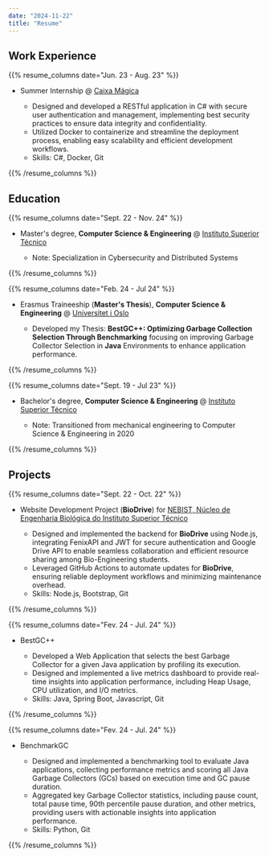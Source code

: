 ```yaml
---
date: "2024-11-22"
title: "Resume"
---
```


## Work Experience

{{% resume_columns date="Jun. 23 - Aug. 23" %}}

-   Summer Internship @ <u>Caixa Mágica</u>

    -   Designed and developed a RESTful application in C# with secure user authentication and management, implementing best security practices to ensure data integrity and confidentiality.
    -   Utilized Docker to containerize and streamline the deployment process, enabling easy scalability and efficient development workflows.
    -   Skills: C#, Docker, Git

{{% /resume_columns %}}

## Education

{{% resume_columns date="Sept. 22 - Nov. 24" %}}

-   Master's degree, **Computer Science & Engineering** @ <u>Instituto Superior Técnico</u>

    -   Note: Specialization in Cybersecurity and Distributed Systems

{{% /resume_columns %}}

{{% resume_columns date="Feb. 24 - Jul 24" %}}

-   Erasmus Traineeship (**Master's Thesis**), **Computer Science & Engineering** @ <u>Universitet i Oslo</u>

    -   Developed my Thesis: **BestGC++: Optimizing Garbage Collection Selection Through Benchmarking** focusing on improving
        Garbage Collector Selection in **Java** Environments to enhance application performance.

{{% /resume_columns %}}

{{% resume_columns date="Sept. 19 - Jul 23" %}}

-   Bachelor's degree, **Computer Science & Engineering** @ <u>Instituto Superior Técnico</u>

    -   Note: Transitioned from mechanical engineering to Computer Science & Engineering in 2020

{{% /resume_columns %}}

## Projects

{{% resume_columns date="Sept. 22 - Oct. 22" %}}

-   Website Development Project (**BioDrive**) for <u>NEBIST, Núcleo de Engenharia Biológica do Instituto Superior Técnico</u>

    -   Designed and implemented the backend for **BioDrive** using Node.js, integrating FenixAPI and JWT for secure authentication and Google Drive API to enable seamless
        collaboration and efficient resource sharing among Bio-Engineering students.
    -   Leveraged GitHub Actions to automate updates for **BioDrive**, ensuring reliable deployment workflows and minimizing maintenance overhead.
    -   Skills: Node.js, Bootstrap, Git

{{% /resume_columns %}}

{{% resume_columns date="Fev. 24 - Jul. 24" %}}

-   BestGC++

    -   Developed a Web Application that selects the best Garbage Collector for a given Java application by profiling its execution.
    -   Designed and implemented a live metrics dashboard to provide real-time insights into application performance, including Heap Usage, CPU utilization, and I/O metrics.
    -   Skills: Java, Spring Boot, Javascript, Git

{{% /resume_columns %}}

{{% resume_columns date="Fev. 24 - Jul. 24" %}}

-   BenchmarkGC

    -   Designed and implemented a benchmarking tool to evaluate Java applications, collecting performance metrics and scoring all Java Garbage Collectors (GCs) based on execution time and GC pause duration.
    -   Aggregated key Garbage Collector statistics, including pause count, total pause time, 90th percentile pause duration, and other metrics, providing users with actionable insights into application performance.
    -   Skills: Python, Git

{{% /resume_columns %}}
